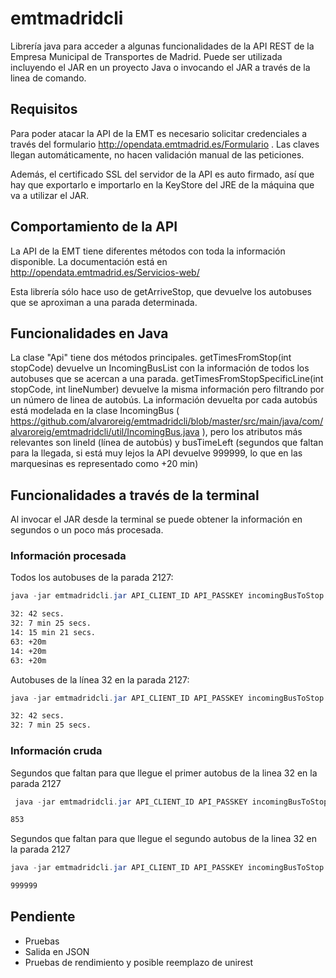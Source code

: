 emtmadridcli
============

Librería java para acceder a algunas funcionalidades de la API REST de la Empresa Municipal de Transportes de Madrid. Puede ser utilizada incluyendo el JAR en un proyecto Java o invocando el JAR a través de la linea de comando.

## Requisitos

Para poder atacar la API de la EMT es necesario solicitar credenciales a través del formulario http://opendata.emtmadrid.es/Formulario . Las claves llegan automáticamente, no hacen validación manual de las peticiones. 

Además, el certificado SSL del servidor de la API es auto firmado, así que hay que exportarlo e importarlo en la KeyStore del JRE de la máquina que va a utilizar el JAR.

## Comportamiento de la API

La API de la EMT tiene diferentes métodos con toda la información disponible. La documentación está en http://opendata.emtmadrid.es/Servicios-web/

Esta librería sólo hace uso de getArriveStop, que devuelve los autobuses que se aproximan a una parada determinada. 

## Funcionalidades en Java

La clase "Api" tiene dos métodos principales. getTimesFromStop(int stopCode) devuelve un IncomingBusList con la información de todos los autobuses que se acercan a una parada. getTimesFromStopSpecificLine(int stopCode, int lineNumber) devuelve la misma información pero filtrando por un número de linea de autobús. La información devuelta por cada autobús está modelada en la clase IncomingBus ( https://github.com/alvaroreig/emtmadridcli/blob/master/src/main/java/com/alvaroreig/emtmadridcli/util/IncomingBus.java ), pero los atributos más relevantes son lineId (línea de autobús) y busTimeLeft (segundos que faltan para la llegada, si está muy lejos la API devuelve 999999, lo que en las marquesinas es representado como +20 min)

## Funcionalidades a través de la terminal

Al invocar el JAR desde la terminal se puede obtener la información en segundos o un poco más procesada.

### Información procesada

Todos los autobuses de la parada 2127:

```java
java -jar emtmadridcli.jar API_CLIENT_ID API_PASSKEY incomingBusToStop pretty-console 2127
```

```bash
32: 42 secs.
32: 7 min 25 secs.
14: 15 min 21 secs.
63: +20m
14: +20m
63: +20m
```

Autobuses de la línea 32 en la parada 2127:

```java
java -jar emtmadridcli.jar API_CLIENT_ID API_PASSKEY incomingBusToStop pretty-console 2127 32
```

```bash
32: 42 secs.
32: 7 min 25 secs.
```

### Información cruda

Segundos que faltan para que llegue el primer autobus de la linea 32 en la parada 2127

```java
 java -jar emtmadridcli.jar API_CLIENT_ID API_PASSKEY incomingBusToStop bare-seconds 2127 32 0
 ```
 
 ```bash
853
```
 
 Segundos que faltan para que llegue el segundo autobus de la linea 32 en la parada 2127
 
 ```java
 java -jar emtmadridcli.jar API_CLIENT_ID API_PASSKEY incomingBusToStop bare-seconds 2127 32 1
 ```
 
 ```bash
999999
```

## Pendiente

* Pruebas
* Salida en JSON
* Pruebas de rendimiento y posible reemplazo de unirest